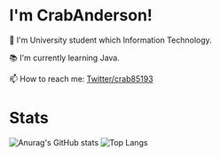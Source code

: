 # I'm CrabAnderson!
<!-------------------- Batch ---------------------->

<!------------------------------------------------->

🏫 I'm University student which Information Technology.

📚 I'm currently learning Java.

📫 How to reach me: [Twitter/crab85193](https://www.twitter.com/crab85193)

# Stats

![Anurag's GitHub stats](https://github-readme-stats.vercel.app/api?username=crab85193&show_icons=true&count_private=true&line_height=28)
![Top Langs](https://github-readme-stats.vercel.app/api/top-langs/?username=crab85193&hide=html)


